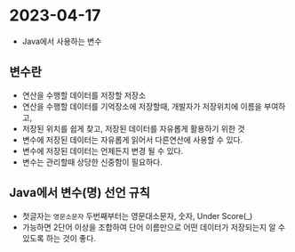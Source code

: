 # 2023-04-17
- Java에서 사용하는 변수

## 변수란
- 연산을 수행할 데이터를 저장할 저장소
- 연산을 수행할 데이터를 기억장소에 저장할때, 
  개발자가 저장위치에 이름을 부여하고,
- 저장된 위치를 쉽게 찾고, 저장된 데이터를 자유롭게 활용하기 위한 것
- 변수에 저장된 데이터는 자유롭게 읽어서 다른연산에 사용할 수 있다.
- 변수에 저장된 데이터는 언제든지 변경 될 수 있다.
- 변수는 관리할때 상당한 신중함이 필요하다.


## Java에서 변수(명) 선언 규칙
- 첫글자는 `영문소문자` 
  두번째부터는 영문대소문자, 숫자, Under Score(_) 
- 가능하면 2단어 이상을 조합하여 단어 이름만으로 어떤 데이터가 
  저장되는지 알 수 있도록 하는 것이 좋다.
  

